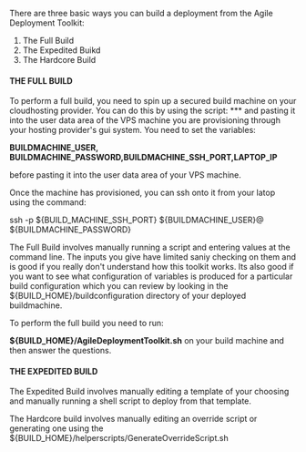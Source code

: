 There are three basic ways you can build a deployment from the Agile Deployment Toolkit:

1. The Full Build
2. The Expedited Buikd
3. The Hardcore Build

#### THE FULL BUILD

To perform a full build, you need to spin up a secured build machine on your cloudhosting provider. You can do this by using the script: *** and pasting it into the user data area of the VPS machine you are provisioning through your hosting provider's gui system. You need to set the variables:

**BUILDMACHINE_USER, BUILDMACHINE_PASSWORD,BUILDMACHINE_SSH_PORT,LAPTOP_IP**

before pasting it into the user data area of your VPS machine.

Once the machine has provisioned, you can ssh onto it from your latop using the command:

ssh -p ${BUILD_MACHINE_SSH_PORT} ${BUILDMACHINE_USER}@<build-machine-ip>
<enter> ${BUILDMACHINE_PASSWORD}
  
The Full Build involves manually running a script and entering values at the command line. The inputs you give have limited saniy checking on them and is good if you really don't understand how this toolkit works.  Its also good if you want to see what configuration of variables is produced for a particular build configuration which you can review by looking in the ${BUILD_HOME}/buildconfiguration directory of your deployed buildmachine.

To perform the full build you need to run:
  
  **${BUILD_HOME}/AgileDeploymentToolkit.sh** on your build machine and then answer the questions.
  
#### THE EXPEDITED BUILD
 
  
The Expedited Build involves manually editing a template of your choosing and manually running a shell script to deploy from that template.

The Hardcore build involves manually editing an override script or generating one using the ${BUILD_HOME}/helperscripts/GenerateOverrideScript.sh
